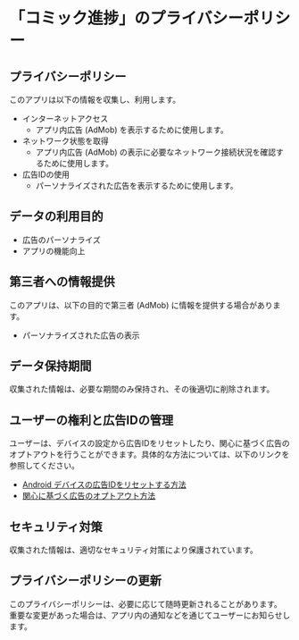 # 「コミック進捗」のプライバシーポリシー

## プライバシーポリシー

このアプリは以下の情報を収集し、利用します。

* インターネットアクセス
  * アプリ内広告 (AdMob) を表示するために使用します。
* ネットワーク状態を取得
  * アプリ内広告 (AdMob) の表示に必要なネットワーク接続状況を確認するために使用します。
* 広告IDの使用
  * パーソナライズされた広告を表示するために使用します。

## データの利用目的

* 広告のパーソナライズ
* アプリの機能向上

## 第三者への情報提供

このアプリは、以下の目的で第三者 (AdMob) に情報を提供する場合があります。

* パーソナライズされた広告の表示

## データ保持期間

収集された情報は、必要な期間のみ保持され、その後適切に削除されます。

## ユーザーの権利と広告IDの管理

ユーザーは、デバイスの設定から広告IDをリセットしたり、関心に基づく広告のオプトアウトを行うことができます。具体的な方法については、以下のリンクを参照してください。

* [Android デバイスの広告IDをリセットする方法](https://support.google.com/googleplay/answer/3405269?hl=ja)
* [関心に基づく広告のオプトアウト方法](https://support.google.com/ads/answer/2662922?hl=ja)

## セキュリティ対策

収集された情報は、適切なセキュリティ対策により保護されています。

## プライバシーポリシーの更新

このプライバシーポリシーは、必要に応じて随時更新されることがあります。
重要な変更があった場合は、アプリ内の通知などを通じてユーザーにお知らせします。
